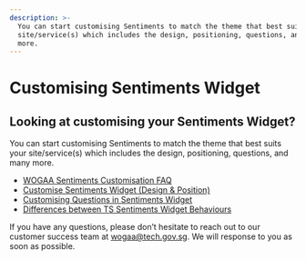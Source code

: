 ```yaml
---
description: >-
  You can start customising Sentiments to match the theme that best suits your
  site/service(s) which includes the design, positioning, questions, and many
  more.
---
```


# Customising Sentiments Widget

## Looking at customising your Sentiments Widget? 

You can start customising Sentiments to match the theme that best suits your site/service\(s\) which includes the design, positioning, questions, and many more.

* [WOGAA Sentiments Customisation FAQ](https://wogaa.sg/faq/sentiments)
* [Customise Sentiments Widget \(Design & Position\)](https://onepublicservice.workplace.com/100038670128788/videos/303059647659704/)
* [Customising Questions in Sentiments Widget](https://onepublicservice.workplace.com/100038670128788/videos/334775681154767/)
* [Differences between TS Sentiments Widget Behaviours](https://onepublicservice.workplace.com/100038670128788/videos/303059697659699/)

If you have any questions, please don’t hesitate to reach out to our customer success team at wogaa@tech.gov.sg. We will response to you as soon as possible.

